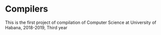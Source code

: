 # Compilers

This is the first project of compilation of Computer Science at University of Habana, 2018-2019, Third year
